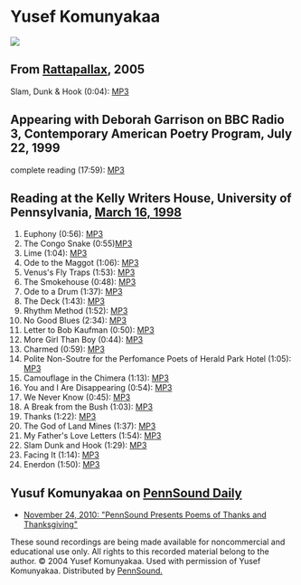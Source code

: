 Yusef Komunyakaa
================

![](http://media.sas.upenn.edu/pennsound/authors/Komunyakaa/Yusef-Komunyakaa.JPG)

From [Rattapallax](http://writing.upenn.edu/pennsound/x/Rattapallax.html), 2005
-------------------------------------------------------------------------------

Slam, Dunk & Hook (0:04): [MP3](http://media.sas.upenn.edu/pennsound/groups/Rattapallax/Komunyakaa-Yusef_Slam-Dunk-Hook_Rattapallax_2000.mp3)

Appearing with Deborah Garrison on BBC Radio 3, Contemporary American Poetry Program, July 22, 1999
---------------------------------------------------------------------------------------------------

complete reading (17:59): [MP3](http://media.sas.upenn.edu/pennsound/authors/Komunyakaa/Garrison-Deborah-and-Komunyakaa-Yusef_Complete-Reading_Contemporary-American-Poetry_BBC-Radio-3_7-22-99.mp3)

Reading at the Kelly Writers House, University of Pennsylvania, [March 16, 1998](http://www.writing.upenn.edu/~wh/calendar/0398.html#16)
----------------------------------------------------------------------------------------------------------------------------------------

1.  Euphony (0:56): [MP3](http://media.sas.UPenn.edu/pennsound/authors/Komunyakaa/KWH3-16-98/Komunyakaa-Yusef_Euphony_UPenn_March-16-1998.mp3)
2.  The Congo Snake (0:55)[MP3](http://media.sas.UPenn.edu/pennsound/authors/Komunyakaa/KWH3-16-98/Komunyakaa-Yusef_The-Congo-Snake_UPenn_March-16-1998.mp3)
3.  Lime (1:04): [MP3](http://media.sas.UPenn.edu/pennsound/authors/Komunyakaa/KWH3-16-98/Komunyakaa-Yusef_Lime_UPenn_March-16-1998.mp3)
4.  Ode to the Maggot (1:06): [MP3](http://media.sas.UPenn.edu/pennsound/authors/Komunyakaa/KWH3-16-98/Komunyakaa-Yusef_Ode-to-the-Maggot_UPenn_March-16-1998.mp3)
5.  Venus's Fly Traps (1:53): [MP3](http://media.sas.UPenn.edu/pennsound/authors/Komunyakaa/KWH3-16-98/Komunyakaa-Yusef_Venuss-Fly-Traps_UPenn_March-16-1998.mp3)
6.  The Smokehouse (0:48): [MP3](http://media.sas.UPenn.edu/pennsound/authors/Komunyakaa/KWH3-16-98/Komunyakaa-Yusef_The-Smokehouse_UPenn_March-16-1998.mp3)
7.  Ode to a Drum (1:37): [MP3](http://media.sas.UPenn.edu/pennsound/authors/Komunyakaa/KWH3-16-98/Komunyakaa-Yusef_Ode-to-a-Drum_UPenn_March-16-1998.mp3)
8.  The Deck (1:43): [MP3](http://media.sas.UPenn.edu/pennsound/authors/Komunyakaa/KWH3-16-98/Komunyakaa-Yusef_The-Deck_UPenn_March-16-1998.mp3)
9.  Rhythm Method (1:52): [MP3](http://media.sas.UPenn.edu/pennsound/authors/Komunyakaa/KWH3-16-98/Komunyakaa-Yusef_Rhythm-Method_UPenn_March-16-1998.mp3)
10. No Good Blues (2:34): [MP3](http://media.sas.UPenn.edu/pennsound/authors/Komunyakaa/KWH3-16-98/Komunyakaa-Yusef_No-Good-Blues_UPenn_March-16-1998.mp3)
11. Letter to Bob Kaufman (0:50): [MP3](http://media.sas.UPenn.edu/pennsound/authors/Komunyakaa/KWH3-16-98/Komunyakaa-Yusef_Letter-to-Bob-Kaufman_UPenn_March-16-1998.mp3)
12. More Girl Than Boy (0:44): [MP3](http://media.sas.UPenn.edu/pennsound/authors/Komunyakaa/KWH3-16-98/Komunyakaa-Yusef_More-Girl-than-Boy_UPenn_March-16-1998.mp3)
13. Charmed (0:59): [MP3](http://media.sas.UPenn.edu/pennsound/authors/Komunyakaa/KWH3-16-98/Komunyakaa-Yusef_Charmed_UPenn_March-16-1998.mp3)
14. Polite Non-Soutre for the Perfomance Poets of Herald Park Hotel (1:05): [MP3](http://media.sas.UPenn.edu/pennsound/authors/Komunyakaa/KWH3-16-98/Komunyakaa-Yusef_Polite-Non-Soutre-for-the-Performance-Poets-of-Herald-Park-Hotel_UPenn_March-16-1998.mp3)
15. Camouflage in the Chimera (1:13): [MP3](http://media.sas.UPenn.edu/pennsound/authors/Komunyakaa/KWH3-16-98/Komunyakaa-Yusef_Camoflauge-in-the-Chimera_UPenn_March-16-1998.mp3)
16. You and I Are Disappearing (0:54): [MP3](http://media.sas.UPenn.edu/pennsound/authors/Komunyakaa/KWH3-16-98/Komunyakaa-Yusef_You-and-I-are-Disappearing_UPenn_March-16-1998.mp3)
17. We Never Know (0:45): [MP3](http://media.sas.UPenn.edu/pennsound/authors/Komunyakaa/KWH3-16-98/Komunyakaa-Yusef_We-Never-Know_UPenn_March-16-1998.mp3)
18. A Break from the Bush (1:03): [MP3](http://media.sas.UPenn.edu/pennsound/authors/Komunyakaa/KWH3-16-98/Komunyakaa-Yusef_A-Break-from-the-Bush_UPenn_March-16-1998.mp3)
19. Thanks (1:22): [MP3](http://media.sas.UPenn.edu/pennsound/authors/Komunyakaa/KWH3-16-98/Komunyakaa-Yusef_Thanks_UPenn_March-16-1998.mp3)
20. The God of Land Mines (1:37): [MP3](http://media.sas.UPenn.edu/pennsound/authors/Komunyakaa/KWH3-16-98/Komunyakaa-Yusef_The-God-of-Land-Mines_UPenn_March-16-1998.mp3)
21. My Father's Love Letters (1:54): [MP3](http://media.sas.UPenn.edu/pennsound/authors/Komunyakaa/KWH3-16-98/Komunyakaa-Yusef_My-Fathers-Love-Letters_UPenn_March-16-1998.mp3)
22. Slam Dunk and Hook (1:29): [MP3](http://media.sas.UPenn.edu/pennsound/authors/Komunyakaa/KWH3-16-98/Komunyakaa-Yusef_Slam-Dunk-and-Hook_UPenn_March-16-1998.mp3)
23. Facing It (1:14): [MP3](http://media.sas.UPenn.edu/pennsound/authors/Komunyakaa/KWH3-16-98/Komunyakaa-Yusef_Facing-It_UPenn_March-16-1998.mp3)
24. Enerdon (1:50): [MP3](http://media.sas.UPenn.edu/pennsound/authors/Komunyakaa/KWH3-16-98/Komunyakaa-Yusef_Enerdon_UPenn_March-16-1998.mp3)

Yusuf Komunyakaa on [PennSound Daily](http://writing.upenn.edu/pennsound/daily/)
--------------------------------------------------------------------------------

-   [November 24, 2010: "PennSound Presents Poems of Thanks and Thanksgiving"](http://writing.upenn.edu/pennsound/daily/201011.php#24_01:22)

These sound recordings are being made available for noncommercial
and educational use only. All rights to this recorded material belong to the author.
© 2004 Yusef Komunyakaa. Used with permission of Yusef Komunyakaa. Distributed by [PennSound.](../index.html)
